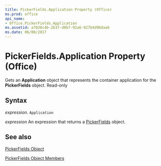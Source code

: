 ```yaml
---
title: PickerFields.Application Property (Office)
ms.prod: office
api_name:
- Office.PickerFields.Application
ms.assetid: a7020c4b-2b37-d0b7-92a6-927b4d96daa6
ms.date: 06/08/2017
---
```



# PickerFields.Application Property (Office)

Gets an  **Application** object that represents the container application for the **PickerFields** object. Read-only


## Syntax

 _expression_. `Application`

 _expression_ An expression that returns a [PickerFields](./Office.PickerFields.md) object.


## See also


[PickerFields Object](Office.PickerFields.md)



[PickerFields Object Members](./overview/pickerfields-members-office.md)

